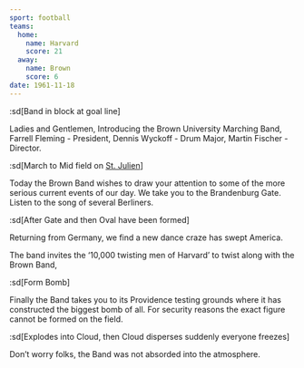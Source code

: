 ```yaml
---
sport: football
teams:
  home:
    name: Harvard
    score: 21
  away:
    name: Brown
    score: 6
date: 1961-11-18
---
```


:sd[Band in block at goal line]

Ladies and Gentlemen, Introducing the Brown University Marching Band, Farrell Fleming - President, Dennis Wyckoff - Drum Major, Martin Fischer - Director.

:sd[March to Mid field on <u>St. Julien</u>]

Today the Brown Band wishes to draw your attention to some of the more serious current events of our day. We take you to the Brandenburg Gate. Listen to the song of several Berliners.

:sd[After Gate and then Oval have been formed]

Returning from Germany, we find a new dance craze has swept America.

The band invites the ‘10,000 twisting men of Harvard’ to twist along with the Brown Band,

:sd[Form Bomb]

Finally the Band takes you to its Providence testing grounds where it has constructed the biggest bomb of all. For security reasons the exact figure cannot be formed on the field.

:sd[Explodes into Cloud, then Cloud disperses suddenly everyone freezes]

Don’t worry folks, the Band was not absorded into the atmosphere.
